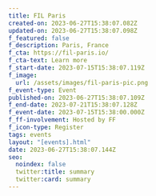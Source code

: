 ```yaml
---
title: FIL Paris
created-on: 2023-06-27T15:38:07.082Z
updated-on: 2023-06-27T15:38:07.098Z
f_featured: false
f_description: Paris, France
f_cta: https://fil-paris.io/
f_cta-text: Learn more
f_start-date: 2023-07-15T15:38:07.119Z
f_image:
  url: /assets/images/fil-paris-pic.png
f_event-type: Event
published-on: 2023-06-27T15:38:07.109Z
f_end-date: 2023-07-21T15:38:07.128Z
f_event-date: 2023-07-15T15:38:00.000Z
f_ff-involvement: Hosted by FF
f_icon-type: Register
tags: events
layout: "[events].html"
date: 2023-06-27T15:38:07.144Z
seo:
  noindex: false
  twitter:title: summary
  twitter:card: summary
---
```

